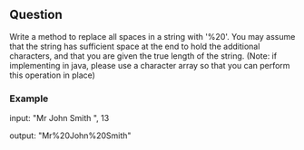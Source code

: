 

## Question
Write a method to replace all spaces in a string with '%20'. You may assume that the string has sufficient space at the
end to hold the additional characters, and that you are given the true length of the string. (Note: if implementing in
java, please use a character array so that you can perform this operation in place)

### Example

input: "Mr John Smith    ", 13

output: "Mr%20John%20Smith"